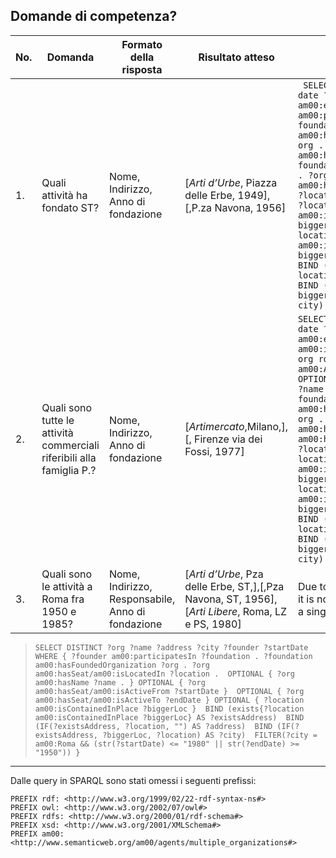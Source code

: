 ## Domande di competenza?

| No. | Domanda                                                                                                 | Formato della risposta                            | Risultato atteso                                                                                            | SPARQL                                                                                                                                                                                                                                                                                                                           |
|-----|---------------------------------------------------------------------------------------------------------|---------------------------------------------------|-------------------------------------------------------------------------------------------------------------|----------------------------------------------------------------------------------------------------------------------------------------------------------------------------------------------------------------------------------------------------------------------------------------------------------------------------------|
| 1.  | Quali attività ha fondato ST?                                                                           | Nome, Indirizzo, Anno di fondazione               | [<i>Arti d’Urbe</i>, Piazza delle Erbe, 1949], [,P.za Navona, 1956]                                              | ``` SELECT DISTINCT ?org ?name ?date ?city ?address WHERE {  am00:ex1_ST  am00:participatesIn ?foundation . ?foundation am00:hasFoundedOrganization ?org . OPTIONAL { ?org am00:hasName ?name . } ?foundation am00:hasDate ?date . ?org am00:hasSeat/am00:isLocatedIn ?location . OPTIONAL {        ?location am00:isContainedInPlace ?biggerLoc }  BIND (exists{?location am00:isContainedInPlace ?biggerLoc} AS ?existsAddress)  BIND (IF(?existsAddress, ?location, "") AS ?address) BIND (IF(?existsAddress, ?biggerLoc, ?location) AS ?city) }```                                                                                                                                                                                                         |
| 2.  | Quali sono tutte le attività commerciali riferibili alla famiglia P.?                                   | Nome, Indirizzo, Anno di fondazione               | [<i>Artimercato</i>,Milano,],[, Firenze via dei Fossi, 1977]                                                      | ``` SELECT DISTINCT ?org ?name ?date ?city ?address WHERE {  am00:ex2_VentureFamP am00:isCarriedOutBy ?org. ?org rdf:type/rdfs:subClassOf* am00:ArtDealerCompany . OPTIONAL { ?org am00:hasName ?name . } OPTIONAL { ?foundation am00:hasFoundedOrganization ?org . ?foundation am00:hasDate ?date }  ?org am00:hasSeat/am00:isLocatedIn ?location . OPTIONAL { ?location am00:isContainedInPlace ?biggerLoc }  BIND (exists{?location am00:isContainedInPlace ?biggerLoc} AS ?existsAddress)  BIND (IF(?existsAddress, ?location, "") AS ?address) BIND (IF(?existsAddress, ?biggerLoc, ?location) AS ?city) } ```                                                                                                                                                                      |
| 3.  | Quali sono le attività a Roma fra 1950 e 1985?                                                          | Nome, Indirizzo, Responsabile, Anno di fondazione | [<i>Arti d’Urbe</i>, Pza delle Erbe, ST,],[,Pza Navona, ST, 1956],[<i>Arti Libere</i>, Roma, LZ e PS, 1980] | Due to the length of the query, it is not possible to format into a single cell: see below |

> ``` SELECT DISTINCT ?org ?name ?address ?city ?founder ?startDate WHERE { ?founder am00:participatesIn ?foundation . ?foundation am00:hasFoundedOrganization ?org . ?org am00:hasSeat/am00:isLocatedIn ?location .  OPTIONAL { ?org am00:hasName ?name . } OPTIONAL { ?org am00:hasSeat/am00:isActiveFrom ?startDate }  OPTIONAL { ?org am00:hasSeat/am00:isActiveTo ?endDate } OPTIONAL { ?location am00:isContainedInPlace ?biggerLoc }  BIND (exists{?location am00:isContainedInPlace ?biggerLoc} AS ?existsAddress)  BIND (IF(?existsAddress, ?location, "") AS ?address)  BIND (IF(?existsAddress, ?biggerLoc, ?location) AS ?city)  FILTER(?city = am00:Roma && (str(?startDate) <= "1980" || str(?endDate) >= "1950")) } ``` 

****

Dalle query in SPARQL sono stati omessi i seguenti prefissi:
```
PREFIX rdf: <http://www.w3.org/1999/02/22-rdf-syntax-ns#>
PREFIX owl: <http://www.w3.org/2002/07/owl#>
PREFIX rdfs: <http://www.w3.org/2000/01/rdf-schema#>
PREFIX xsd: <http://www.w3.org/2001/XMLSchema#>
PREFIX am00: <http://www.semanticweb.org/am00/agents/multiple_organizations#>
```

